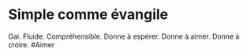 # Simple comme évangile 

Gai.
Fluide.
Compréhensible.
Donne à espérer. 
Donne à aimer.
Donne à croire.
#Aimer
